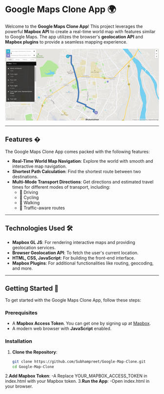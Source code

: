 # Google Maps Clone App 🌍

Welcome to the **Google Maps Clone App**! This project leverages the powerful **Mapbox API** to create a real-time world map with features similar to Google Maps. The app utilizes the browser's **geolocation API** and **Mapbox plugins** to provide a seamless mapping experience.

<img src="https://github.com/Subhampreet/Google-Map-Clone/blob/main/media/header-1.png" alt="Google Maps Clone App Screenshot" width="800">

---

## Features �

The Google Maps Clone App comes packed with the following features:

- **Real-Time World Map Navigation**: Explore the world with smooth and interactive map navigation.
- **Shortest Path Calculation**: Find the shortest route between two destinations.
- **Multi-Mode Transport Directions**: Get directions and estimated travel times for different modes of transport, including:
  - 🚗 Driving
  - 🚴 Cycling
  - 🚶 Walking
  - 🚦 Traffic-aware routes

---

## Technologies Used 🛠️

- **Mapbox GL JS**: For rendering interactive maps and providing geolocation services.
- **Browser Geolocation API**: To fetch the user's current location.
- **HTML, CSS, JavaScript**: For building the front-end interface.
- **Mapbox Plugins**: For additional functionalities like routing, geocoding, and more.

---

## Getting Started 🏁

To get started with the Google Maps Clone App, follow these steps:

### Prerequisites

- A **Mapbox Access Token**. You can get one by signing up at [Mapbox](https://www.mapbox.com/).
- A modern web browser with **JavaScript** enabled.

### Installation

1. **Clone the Repository**:
   ```bash
   git clone https://github.com/Subhampreet/Google-Map-Clone.git
   cd Google-Map-Clone


2.**Add Mapbox Token**:
-A Replace YOUR_MAPBOX_ACCESS_TOKEN in index.html with your Mapbox token.
3.**Run the App**:
-Open index.html in your browser.
